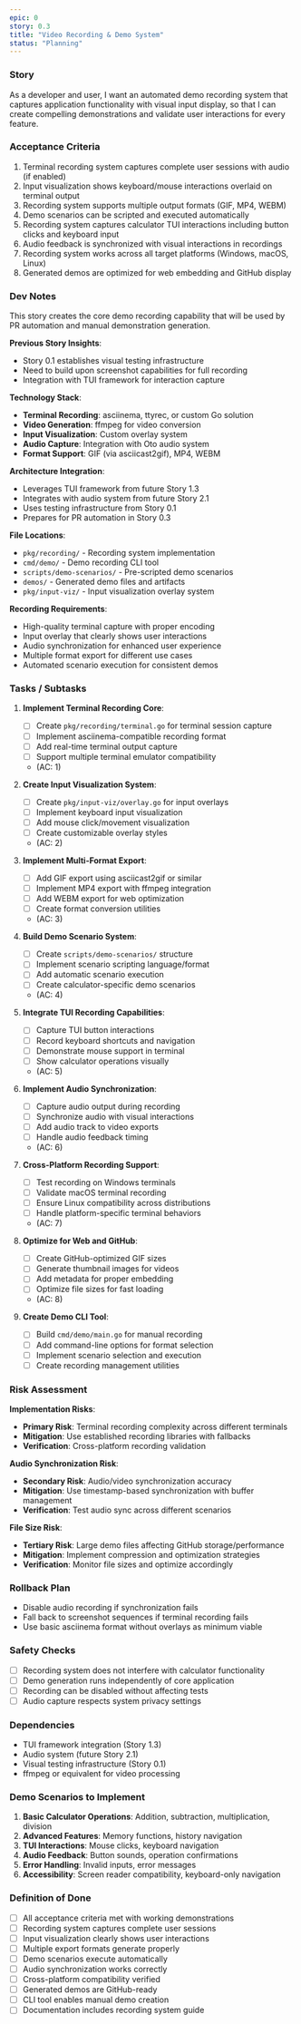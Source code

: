 ```yaml
---
epic: 0
story: 0.3
title: "Video Recording & Demo System"
status: "Planning"
---
```


### Story

As a developer and user, I want an automated demo recording system that captures application functionality with visual input display, so that I can create compelling demonstrations and validate user interactions for every feature.

### Acceptance Criteria

1. Terminal recording system captures complete user sessions with audio (if enabled)
2. Input visualization shows keyboard/mouse interactions overlaid on terminal output
3. Recording system supports multiple output formats (GIF, MP4, WEBM)
4. Demo scenarios can be scripted and executed automatically
5. Recording system captures calculator TUI interactions including button clicks and keyboard input
6. Audio feedback is synchronized with visual interactions in recordings
7. Recording system works across all target platforms (Windows, macOS, Linux)
8. Generated demos are optimized for web embedding and GitHub display

### Dev Notes

This story creates the core demo recording capability that will be used by PR automation and manual demonstration generation.

**Previous Story Insights**:
- Story 0.1 establishes visual testing infrastructure
- Need to build upon screenshot capabilities for full recording
- Integration with TUI framework for interaction capture

**Technology Stack**:
- **Terminal Recording**: asciinema, ttyrec, or custom Go solution
- **Video Generation**: ffmpeg for video conversion
- **Input Visualization**: Custom overlay system
- **Audio Capture**: Integration with Oto audio system
- **Format Support**: GIF (via asciicast2gif), MP4, WEBM

**Architecture Integration**:
- Leverages TUI framework from future Story 1.3
- Integrates with audio system from future Story 2.1
- Uses testing infrastructure from Story 0.1
- Prepares for PR automation in Story 0.3

**File Locations**:
- `pkg/recording/` - Recording system implementation
- `cmd/demo/` - Demo recording CLI tool
- `scripts/demo-scenarios/` - Pre-scripted demo scenarios
- `demos/` - Generated demo files and artifacts
- `pkg/input-viz/` - Input visualization overlay system

**Recording Requirements**:
- High-quality terminal capture with proper encoding
- Input overlay that clearly shows user interactions
- Audio synchronization for enhanced user experience
- Multiple format export for different use cases
- Automated scenario execution for consistent demos

### Tasks / Subtasks

1. **Implement Terminal Recording Core**:
   - [ ] Create `pkg/recording/terminal.go` for terminal session capture
   - [ ] Implement asciinema-compatible recording format
   - [ ] Add real-time terminal output capture
   - [ ] Support multiple terminal emulator compatibility
   - (AC: 1)

2. **Create Input Visualization System**:
   - [ ] Create `pkg/input-viz/overlay.go` for input overlays
   - [ ] Implement keyboard input visualization
   - [ ] Add mouse click/movement visualization
   - [ ] Create customizable overlay styles
   - (AC: 2)

3. **Implement Multi-Format Export**:
   - [ ] Add GIF export using asciicast2gif or similar
   - [ ] Implement MP4 export with ffmpeg integration
   - [ ] Add WEBM export for web optimization
   - [ ] Create format conversion utilities
   - (AC: 3)

4. **Build Demo Scenario System**:
   - [ ] Create `scripts/demo-scenarios/` structure
   - [ ] Implement scenario scripting language/format
   - [ ] Add automatic scenario execution
   - [ ] Create calculator-specific demo scenarios
   - (AC: 4)

5. **Integrate TUI Recording Capabilities**:
   - [ ] Capture TUI button interactions
   - [ ] Record keyboard shortcuts and navigation
   - [ ] Demonstrate mouse support in terminal
   - [ ] Show calculator operations visually
   - (AC: 5)

6. **Implement Audio Synchronization**:
   - [ ] Capture audio output during recording
   - [ ] Synchronize audio with visual interactions
   - [ ] Add audio track to video exports
   - [ ] Handle audio feedback timing
   - (AC: 6)

7. **Cross-Platform Recording Support**:
   - [ ] Test recording on Windows terminals
   - [ ] Validate macOS terminal recording
   - [ ] Ensure Linux compatibility across distributions
   - [ ] Handle platform-specific terminal behaviors
   - (AC: 7)

8. **Optimize for Web and GitHub**:
   - [ ] Create GitHub-optimized GIF sizes
   - [ ] Generate thumbnail images for videos
   - [ ] Add metadata for proper embedding
   - [ ] Optimize file sizes for fast loading
   - (AC: 8)

9. **Create Demo CLI Tool**:
   - [ ] Build `cmd/demo/main.go` for manual recording
   - [ ] Add command-line options for format selection
   - [ ] Implement scenario selection and execution
   - [ ] Create recording management utilities

### Risk Assessment

**Implementation Risks**:
- **Primary Risk**: Terminal recording complexity across different terminals
- **Mitigation**: Use established recording libraries with fallbacks
- **Verification**: Cross-platform recording validation

**Audio Synchronization Risk**:
- **Secondary Risk**: Audio/video synchronization accuracy
- **Mitigation**: Use timestamp-based synchronization with buffer management
- **Verification**: Test audio sync across different scenarios

**File Size Risk**:
- **Tertiary Risk**: Large demo files affecting GitHub storage/performance
- **Mitigation**: Implement compression and optimization strategies
- **Verification**: Monitor file sizes and optimize accordingly

### Rollback Plan

- Disable audio recording if synchronization fails
- Fall back to screenshot sequences if terminal recording fails
- Use basic asciinema format without overlays as minimum viable

### Safety Checks

- [ ] Recording system does not interfere with calculator functionality
- [ ] Demo generation runs independently of core application
- [ ] Recording can be disabled without affecting tests
- [ ] Audio capture respects system privacy settings

### Dependencies

- TUI framework integration (Story 1.3)
- Audio system (future Story 2.1)
- Visual testing infrastructure (Story 0.1)
- ffmpeg or equivalent for video processing

### Demo Scenarios to Implement

1. **Basic Calculator Operations**: Addition, subtraction, multiplication, division
2. **Advanced Features**: Memory functions, history navigation
3. **TUI Interactions**: Mouse clicks, keyboard navigation
4. **Audio Feedback**: Button sounds, operation confirmations
5. **Error Handling**: Invalid inputs, error messages
6. **Accessibility**: Screen reader compatibility, keyboard-only navigation

### Definition of Done

- [ ] All acceptance criteria met with working demonstrations
- [ ] Recording system captures complete user sessions
- [ ] Input visualization clearly shows user interactions
- [ ] Multiple export formats generate properly
- [ ] Demo scenarios execute automatically
- [ ] Audio synchronization works correctly
- [ ] Cross-platform compatibility verified
- [ ] Generated demos are GitHub-ready
- [ ] CLI tool enables manual demo creation
- [ ] Documentation includes recording system guide